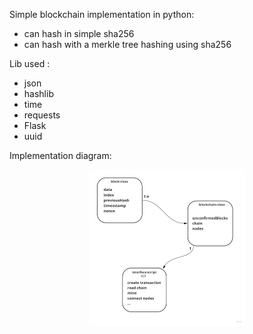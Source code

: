 Simple blockchain implementation in python:

- can hash in simple sha256
- can hash with a merkle tree hashing using sha256


Lib used :

- json
- hashlib
- time
- requests
- Flask
- uuid

Implementation diagram:

<p align="center">
  <img src="https://github.com/IliasElabbassi/Blockchain/blob/master/images/diagram_simple.jpg?raw=true" width="250" height="250" />
</p>
